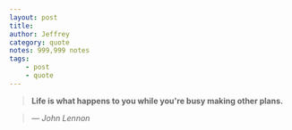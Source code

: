 ```yaml
---
layout: post
title:
author: Jeffrey
category: quote
notes: 999,999 notes
tags:
    - post
    - quote
---
```


> **Life is what happens to you while you're busy making other plans.**

> &mdash; *John Lennon*
